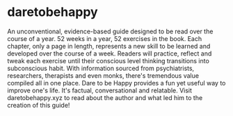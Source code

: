 # daretobehappy

An unconventional, evidence-based guide designed to be read over the course of a year. 52 weeks in a year, 52 exercises in the book. 
Each chapter, only a page in length, represents a new skill to be learned and developed over the course of a week.
Readers will practice, reflect and tweak each exercise until their conscious level thinking transitions into subconscious habit. 
With information sourced from psychiatrists, researchers, therapists and even monks, there's tremendous value compiled all in one place.
Dare to be Happy provides a fun yet useful way to improve one's life.  It's factual, conversational and relatable.
Visit daretobehappy.xyz to read about the author and what led him to the creation of this guide!
